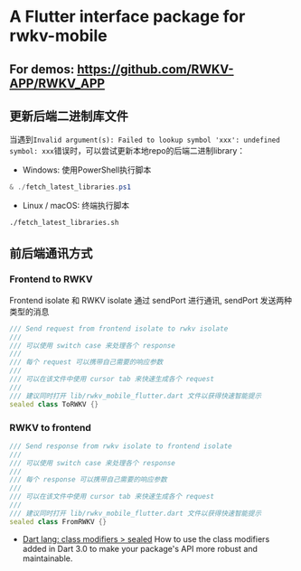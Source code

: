 # A Flutter interface package for rwkv-mobile
## For demos: https://github.com/RWKV-APP/RWKV_APP

## 更新后端二进制库文件
当遇到`Invalid argument(s): Failed to lookup symbol 'xxx': undefined symbol: xxx`错误时，可以尝试更新本地repo的后端二进制library：
- Windows:
使用PowerShell执行脚本
```powershell
& ./fetch_latest_libraries.ps1
```

- Linux / macOS:
终端执行脚本
```sh
./fetch_latest_libraries.sh
```

## 前后端通讯方式

### Frontend to RWKV

Frontend isolate 和 RWKV isolate 通过 sendPort 进行通讯, sendPort 发送两种类型的消息

```dart
/// Send request from frontend isolate to rwkv isolate
///
/// 可以使用 switch case 来处理各个 response
///
/// 每个 request 可以携带自己需要的响应参数
///
/// 可以在该文件中使用 cursor tab 来快速生成各个 request
///
/// 建议同时打开 lib/rwkv_mobile_flutter.dart 文件以获得快速智能提示
sealed class ToRWKV {}
```

### RWKV to frontend

```dart
/// Send response from rwkv isolate to frontend isolate
///
/// 可以使用 switch case 来处理各个 response
///
/// 每个 response 可以携带自己需要的响应参数
///
/// 可以在该文件中使用 cursor tab 来快速生成各个 request
///
/// 建议同时打开 lib/rwkv_mobile_flutter.dart 文件以获得快速智能提示
sealed class FromRWKV {}
```

- [Dart lang: class modifiers > sealed](https://dart.dev/language/class-modifiers-for-apis#the-sealed-modifier) How to use the class modifiers added in Dart 3.0 to make your package's API more robust and maintainable.
